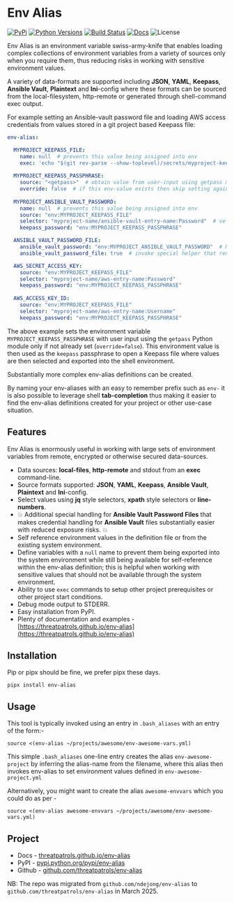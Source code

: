 # Env Alias

[![PyPi](https://img.shields.io/pypi/v/env-alias.svg)](https://pypi.python.org/pypi/env-alias/)
[![Python Versions](https://img.shields.io/pypi/pyversions/env-alias.svg)](https://github.com/threatpatrols/env-alias/)
[![Build Status](https://github.com/threatpatrols/env-alias/actions/workflows/build-tests.yml/badge.svg)](https://github.com/threatpatrols/env-alias/actions/workflows/build-tests.yml)
[![Docs](https://img.shields.io/readthedocs/env-alias)](https://threatpatrols.github.io/env-alias)
![License](https://img.shields.io/github/license/threatpatrols/env-alias.svg)

Env Alias is an environment variable swiss-army-knife that enables loading complex collections 
of environment variables from a variety of sources only when you require them, thus reducing risks 
in working with sensitive environment values.

A variety of data-formats are supported including **JSON**, **YAML**, **Keepass**, **Ansible Vault**, 
**Plaintext** and **Ini**-config where these formats can be sourced from the local-filesystem, 
http-remote or generated through shell-command exec output.

For example setting an Ansible-vault password file and loading AWS access credentials from values stored 
in a git project based Keepass file: 
```yaml
env-alias:

  MYPROJECT_KEEPASS_FILE:
    name: null  # prevents this value being assigned into env
    exec: 'echo "$(git rev-parse --show-toplevel)/secrets/myproject-keepass.kdbx"'
  
  MYPROJECT_KEEPASS_PASSPHRASE:
    source: "<getpass>"  # obtain value from user-input using getpass method
    override: false  # if this env-value exists then skip setting again
    
  MYPROJECT_ANSIBLE_VAULT_PASSWORD:
    name: null  # prevents this value being assigned into env
    source: "env:MYPROJECT_KEEPASS_FILE"
    selector: "myproject-name/ansible-vault-entry-name:Password"  # select an item from Keepass file
    keepass_password: "env:MYPROJECT_KEEPASS_PASSPHRASE"

  ANSIBLE_VAULT_PASSWORD_FILE:
    ansible_vault_password: "env:MYPROJECT_ANSIBLE_VAULT_PASSWORD"  # NB: see docs how this gets managed
    ansible_vault_password_file: true  # invoke special helper that renders an Ansible Vault password file

  AWS_SECRET_ACCESS_KEY:
    source: "env:MYPROJECT_KEEPASS_FILE"
    selector: "myproject-name/aws-entry-name:Password"
    keepass_password: "env:MYPROJECT_KEEPASS_PASSPHRASE"
    
  AWS_ACCESS_KEY_ID:
    source: "env:MYPROJECT_KEEPASS_FILE"
    selector: "myproject-name/aws-entry-name:Username"
    keepass_password: "env:MYPROJECT_KEEPASS_PASSPHRASE"

```

The above example sets the environment variable `MYPROJECT_KEEPASS_PASSPHRASE` with user input using 
the `getpass` Python module only if not already set (`override=false`).  This environment value is then 
used as the `keepass` passphrase to open a Keepass file where values are then selected and exported 
into the shell environment.

Substantially more complex env-alias definitions can be created.

By naming your env-aliases with an easy to remember prefix such as `env-` it is also possible to 
leverage shell **tab-completion** thus making it easier to find the env-alias definitions created 
for your project or other use-case situation.

## Features
Env Alias is enormously useful in working with large sets of environment variables from remote, encrypted 
or otherwise secured data-sources.
 
* Data sources: **local-files**, **http-remote** and stdout from an **exec** command-line.
* Source formats supported: **JSON**, **YAML**, **Keepass**, **Ansible Vault**, **Plaintext** and **Ini**-config.
* Select values using **jq** style selectors, **xpath** style selectors or **line-numbers**.
* 💥 Additional special handling for **Ansible Vault Password Files** that makes credential handling for **Ansible Vault** files substantially easier with reduced exposure risks. 💥     
* Self reference environment values in the definition file or from the existing system environment.
* Define variables with a `null` name to prevent them being exported into the system environment while still being available for self-reference within the env-alias definition; this is helpful when working with sensitive values that should not be available through the system environment.
* Ability to use `exec` commands to setup other project prerequisites or other project start conditions.
* Debug mode output to STDERR.
* Easy installation from PyPI.
* Plenty of documentation and examples - [https://threatpatrols.github.io/env-alias](https://threatpatrols.github.io/env-alias)

## Installation
Pip or pipx should be fine, we prefer pipx these days.
```shell
pipx install env-alias
```

## Usage
This tool is typically invoked using an entry in `.bash_aliases` with an entry of the form:-
```shell
source <(env-alias ~/projects/awesome/env-awesome-vars.yml)
```

This simple `.bash_aliases` one-line entry creates the alias `env-awesome-project` by inferring the 
alias-name from the filename, where this alias then invokes env-alias to set environment values 
defined in `env-awesome-project.yml` 

Alternatively, you might want to create the alias `awesome-envvars` which you could do as per - 
```shell
source <(env-alias awesome-envvars ~/projects/awesome/env-awesome-vars.yml)
```

## Project
* Docs - [threatpatrols.github.io/env-alias](https://threatpatrols.github.io/env-alias)
* PyPI - [pypi.python.org/pypi/env-alias](https://pypi.python.org/pypi/env-alias/)
* Github - [github.com/threatpatrols/env-alias](https://github.com/threatpatrols/env-alias)

NB: The repo was migrated from `github.com/ndejong/env-alias` to `github.com/threatpatrols/env-alias` in March 2025.
